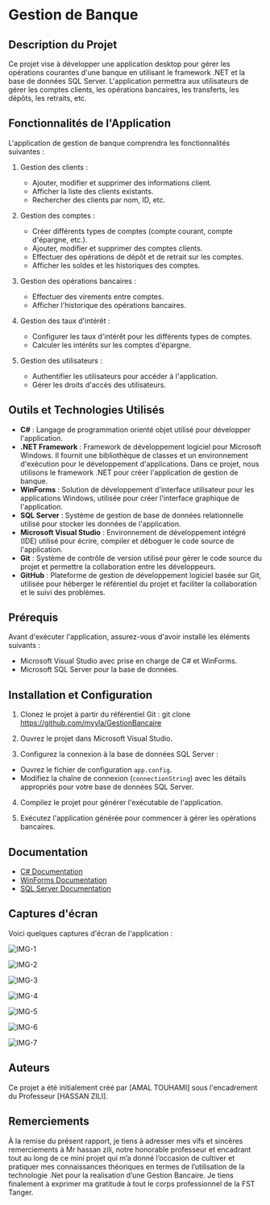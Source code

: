 # Gestion de Banque 
## Description du Projet
Ce projet vise à développer une application desktop pour gérer les opérations courantes d'une banque en utilisant le framework .NET et la base de données SQL Server. L'application permettra aux utilisateurs de gérer les comptes clients, les opérations bancaires, les transferts, les dépôts, les retraits, etc.

## Fonctionnalités de l'Application
L'application de gestion de banque comprendra les fonctionnalités suivantes :

1. Gestion des clients :
   - Ajouter, modifier et supprimer des informations client.
   - Afficher la liste des clients existants.
   - Rechercher des clients par nom, ID, etc.

2. Gestion des comptes :
   - Créer différents types de comptes (compte courant, compte d'épargne, etc.).
   - Ajouter, modifier et supprimer des comptes clients.
   - Effectuer des opérations de dépôt et de retrait sur les comptes.
   - Afficher les soldes et les historiques des comptes.

3. Gestion des opérations bancaires :
   - Effectuer des virements entre comptes.
   - Afficher l'historique des opérations bancaires.

4. Gestion des taux d'intérêt :
   - Configurer les taux d'intérêt pour les différents types de comptes.
   - Calculer les intérêts sur les comptes d'épargne.

5. Gestion des utilisateurs :
   - Authentifier les utilisateurs pour accéder à l'application.
   - Gérer les droits d'accès des utilisateurs.

## Outils et Technologies Utilisés
- **C#** : Langage de programmation orienté objet utilisé pour développer l'application.
- **.NET Framework** : Framework de développement logiciel pour Microsoft Windows. Il fournit une bibliothèque de classes et un environnement d'exécution pour le développement d'applications. Dans ce projet, nous utilisons le framework .NET pour créer l'application de gestion de banque.
- **WinForms** : Solution de développement d'interface utilisateur pour les applications Windows, utilisée pour créer l'interface graphique de l'application.
- **SQL Server** : Système de gestion de base de données relationnelle utilisé pour stocker les données de l'application.
- **Microsoft Visual Studio** : Environnement de développement intégré (IDE) utilisé pour écrire, compiler et déboguer le code source de l'application.
- **Git** : Système de contrôle de version utilisé pour gérer le code source du projet et permettre la collaboration entre les développeurs.
- **GitHub** : Plateforme de gestion de développement logiciel basée sur Git, utilisée pour héberger le référentiel du projet et faciliter la collaboration et le suivi des problèmes.

## Prérequis
Avant d'exécuter l'application, assurez-vous d'avoir installé les éléments suivants :

- Microsoft Visual Studio avec prise en charge de C# et WinForms.
- Microsoft SQL Server pour la base de données.

## Installation et Configuration
1. Clonez le projet à partir du référentiel Git :
git clone https://github.com/myyla/GestionBancaire

2. Ouvrez le projet dans Microsoft Visual Studio.

3. Configurez la connexion à la base de données SQL Server :
- Ouvrez le fichier de configuration `app.config`.
- Modifiez la chaîne de connexion (`connectionString`) avec les détails appropriés pour votre base de données SQL Server.

4. Compilez le projet pour générer l'exécutable de l'application.

5. Exécutez l'application générée pour commencer à gérer les opérations bancaires.

## Documentation
- [C# Documentation](https://docs.microsoft.com/en-us/dotnet/csharp/)
- [WinForms Documentation](https://docs.microsoft.com/en-us/dotnet/desktop/winforms/?view=netdesktop-5.0)
- [SQL Server Documentation](https://docs.microsoft.com/en-us/sql/sql-server/)

## Captures d'écran
Voici quelques captures d'écran de l'application :

![IMG-1](https://github.com/myyla/GestionBancaire/assets/96894475/88e44d56-ec79-4485-b006-7d69e2496da8)


![IMG-2](https://github.com/myyla/GestionBancaire/assets/96894475/4be8cea5-f28f-455a-b7eb-31c457029ad8)


![IMG-3](https://github.com/myyla/GestionBancaire/assets/96894475/925127e0-4e04-4d13-93e3-f552154b2cb7)


![IMG-4](https://github.com/myyla/GestionBancaire/assets/96894475/a0927045-127c-4d72-ab86-133bdbe4215b)


![IMG-5](https://github.com/myyla/GestionBancaire/assets/96894475/57968f62-7b35-4cbf-a675-4f908ad32c0f)


![IMG-6](https://github.com/myyla/GestionBancaire/assets/96894475/ccbd90b6-968e-4798-a068-37dd2549c733)


![IMG-7](https://github.com/myyla/GestionBancaire/assets/96894475/dc2421d9-aff2-49c1-91cc-9ca68cc7870a)

## Auteurs
Ce projet a été initialement créé par [AMAL TOUHAMI] sous l'encadrement du Professeur [HASSAN ZILI]. 

## Remerciements
À la remise du présent rapport, je tiens à adresser mes vifs et sincères remerciements à Mr hassan zili, notre honorable professeur et encadrant tout au long de ce mini projet qui m’a donné l’occasion de cultiver et pratiquer mes connaissances théoriques en termes de l’utilisation de la technologie .Net pour la realisation d’une Gestion Bancaire.
Je tiens finalement à exprimer ma gratitude à tout le corps professionnel de la FST Tanger.

